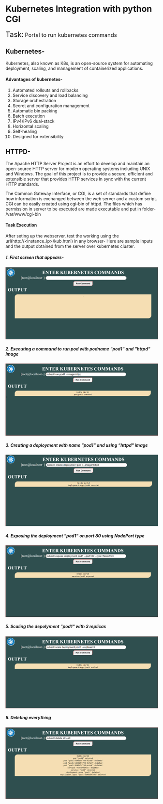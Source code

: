 # Kubernetes Integration with python CGI

<font size="+2">Task:</font> <font size="+1">Portal to run kubernetes commands </font>

## Kubernetes- 
Kubernetes, also known as K8s, is an open-source system for automating deployment, scaling, and management of containerized applications.

#### Advantages of kubernetes- 
1. Automated rollouts and rollbacks
2. Service discovery and load balancing
3. Storage orchestration
4. Secret and configuration management
5. Automatic bin packing
6. Batch execution
7. IPv4/IPv6 dual-stack
8. Horizontal scaling
9. Self-healing
10. Designed for extensibility

## HTTPD-
The Apache HTTP Server Project is an effort to develop and maintain an open-source HTTP server for modern operating systems including UNIX and Windows. The goal of this project is to provide a secure, efficient and extensible server that provides HTTP services in sync with the current HTTP standards.

The Common Gateway Interface, or CGI, is a set of standards that define how information is exchanged between the web server and a custom script.
CGI can be easily created using cgi-bin of httpd. The files which has permission in server to be executed are made executable and put in folder- /var/www/cgi-bin 

#### Task Execution
After seting up the webserver, test the working using the url(http://<instance_ip>/kub.html) in any browser- Here are sample inputs and the output obtained from the server over kubernetes cluster. 

##### 1. First screen that appears-
   ![Sample Output](1.PNG)
##### 2. Executing a command to run pod with podname "pod1" and "httpd" image
   ![creating pod](2.PNG)
##### 3. Creating a deployment with name "pod1" and using "httpd" image
   ![creating deployment](3.PNG)
##### 4. Exposing the deployment "pod1" on port 80 using NodePort type
   ![exposing deployment](4.PNG) 
##### 5. Scaling the depolyment "pod1" with 3 replicas
   ![scaling deployment](5.PNG)
##### 6. Deleting everything
   ![Deleting](6.PNG)
